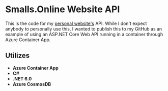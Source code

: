 # Smalls.Online Website API

This is the code for my [personal website's](https://smalls.online) API. While I don't expect anybody to personally use this, I wanted to publish this to my GitHub as an example of using an ASP.NET Core Web API running in a container through Azure Container App.

## Utilizes

- **Azure Container App**
- **C#**
- **.NET 6.0**
- **Azure CosmosDB**
